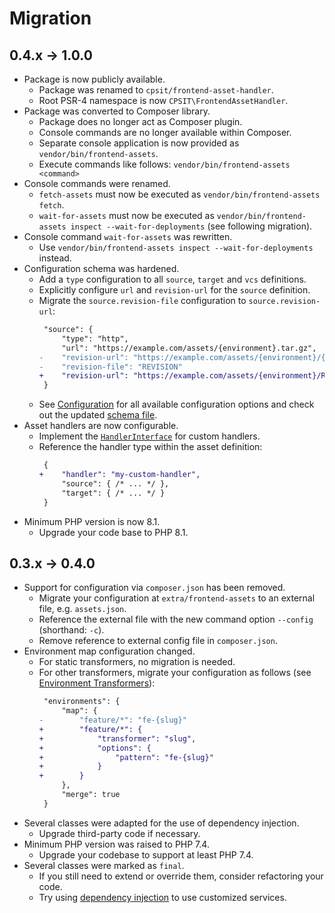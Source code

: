 # Migration

## 0.4.x → 1.0.0

* Package is now publicly available.
  - Package was renamed to `cpsit/frontend-asset-handler`.
  - Root PSR-4 namespace is now `CPSIT\FrontendAssetHandler`.
* Package was converted to Composer library.
  - Package does no longer act as Composer plugin.
  - Console commands are no longer available within Composer.
  - Separate console application is now provided as `vendor/bin/frontend-assets`.
  - Execute commands like follows: `vendor/bin/frontend-assets <command>`
* Console commands were renamed.
  - `fetch-assets` must now be executed as `vendor/bin/frontend-assets fetch`.
  - `wait-for-assets` must now be executed as `vendor/bin/frontend-assets inspect --wait-for-deployments`
    (see following migration).
* Console command `wait-for-assets` was rewritten.
  - Use `vendor/bin/frontend-assets inspect --wait-for-deployments` instead.
* Configuration schema was hardened.
  - Add a `type` configuration to all `source`, `target` and `vcs` definitions.
  - Explicitly configure `url` and `revision-url` for the `source` definition.
  - Migrate the `source.revision-file` configuration to `source.revision-url`:
    ```diff
     "source": {
         "type": "http",
         "url": "https://example.com/assets/{environment}.tar.gz",
    -    "revision-url": "https://example.com/assets/{environment}/{revision-file}",
    -    "revision-file": "REVISION"
    +    "revision-url": "https://example.com/assets/{environment}/REVISION"
     }
    ```
  - See [Configuration](config/index.md) for all available configuration options
    and check out the updated [schema file](../resources/configuration.schema.json).
* Asset handlers are now configurable.
  - Implement the [`HandlerInterface`](../src/Handler/HandlerInterface.php) for custom handlers.
  - Reference the handler type within the asset definition:
    ```diff
     {
    +    "handler": "my-custom-handler",
         "source": { /* ... */ },
         "target": { /* ... */ }
     }
    ```
* Minimum PHP version is now 8.1.
  - Upgrade your code base to PHP 8.1.

## 0.3.x → 0.4.0

* Support for configuration via `composer.json` has been removed.
  - Migrate your configuration at `extra/frontend-assets` to an external file, e.g. `assets.json`.
  - Reference the external file with the new command option `--config` (shorthand: `-c`).
  - Remove reference to external config file in `composer.json`.
* Environment map configuration changed.
  - For static transformers, no migration is needed.
  - For other transformers, migrate your configuration as follows
    (see [Environment Transformers](components/environment-transformers.md)):
    ```diff
     "environments": {
         "map": {
    -        "feature/*": "fe-{slug}"
    +        "feature/*": {
    +            "transformer": "slug",
    +            "options": {
    +                "pattern": "fe-{slug}"
    +            }
    +        }
         },
         "merge": true
     }
    ```
* Several classes were adapted for the use of dependency injection.
  - Upgrade third-party code if necessary.
* Minimum PHP version was raised to PHP 7.4.
  - Upgrade your codebase to support at least PHP 7.4.
* Several classes were marked as `final`.
  - If you still need to extend or override them, consider refactoring your code.
  - Try using [dependency injection](dependency-injection.md) to use customized services.
